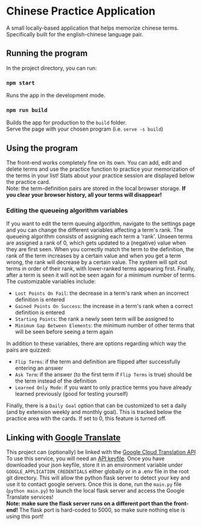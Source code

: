 # Chinese Practice Application
A small locally-based application that helps memorize chinese terms. Specifically built for the english-chinese
language pair.

## Running the program
In the project directory, you can run:

### `npm start`
Runs the app in the development mode.

### `npm run build`
Builds the app for production to the `build` folder.\
Serve the page with your chosen program (i.e. `serve -s build`)

## Using the program
The front-end works completely fine on its own. You can add, edit and delete terms and use the practice function to
practice your memorization of the terms in your list! Stats about your practice session are displayed below the
practice card.\
Note: the term-definition pairs are stored in the local browser storage. **If you clear your browser history, all your 
terms will disappear!**

### Editing the queueing algorithm variables
If you want to edit the term queuing algorithm, navigate to the settings page and you can change the different variables
affecting a term's rank. The queueing algorithm consists of assigning each term a 'rank'. Unseen terms are assigned a 
rank of 0, which gets updated to a (negative) value when they are first seen. When you correctly match the term to the
definition, the rank of the term increases by a certain value and when you get a term wrong, the rank will decrease by
a certain value. The system will spit out terms in order of their rank, with lower-ranked terms appearing first.
Finally, after a term is seen it will not be seen again for a minimum number of terms. The customizable variables
include:
- `Lost Points On Fail`: the decrease in a term's rank when an incorrect definition is entered
- `Gained Points On Success`: the increase in a term's rank when a correct definition is entered
- `Starting Points`: the rank a newly seen term will be assigned to
- `Minimum Gap Between Elements`: the minimum number of other terms that will be seen before seeing a term again

In addition to these variables, there are options regarding which way the pairs are quizzed:
- `Flip Terms`: if the term and definition are flipped after successfully entering an answer
- `Ask Term`: if the answer (to the first term if `Flip Terms` is true) should be the term instead of the definition
- `Learned Only Mode`: if you want to only practice terms you have already learned previously (good for testing
  yourself)

Finally, there is a `Daily Goal` option that can be customized to set a daily (and by extension weekly and monthly
goal). This is tracked below the practice area with the cards. If set to 0, this feature is turned off.

## Linking with [Google Translate](https://translate.google.com/)
This project can (optionally) be linked with the [Google Cloud Translation API](https://cloud.google.com/translate)
To use this service, you will need an 
[API keyfile](https://cloud.google.com/translate/docs/setup#creating_service_accounts_and_keys). Once you have
downloaded your json keyfile, store it in an environment variable under `GOOGLE_APPLICATION_CREDENTIALS` either globally
or in a .env file in the root git directory. This will allow the python flask server to detect your key and use it to
contact google servers. Once this is done, run the `main.py` file (`python main.py`) to launch the local flask server
and access the Google Translate services!\
**Note: make sure the flask server runs on a different port than the front-end!** The flask port is hard-coded to 5000, 
so make sure nothing else is using this port!